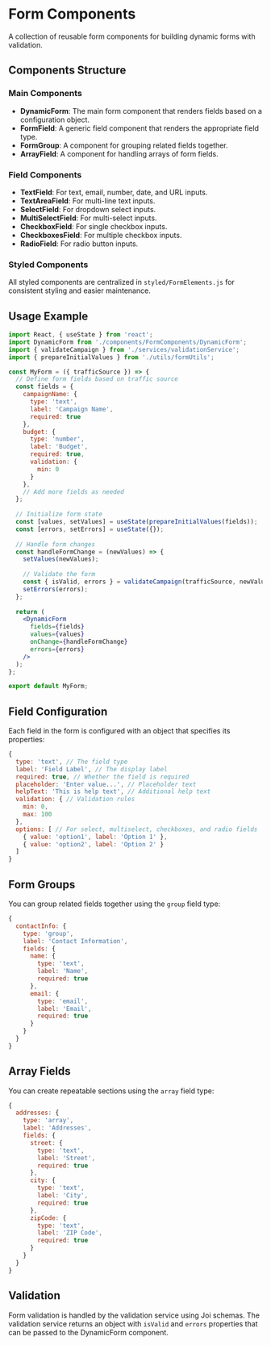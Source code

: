 # Form Components

A collection of reusable form components for building dynamic forms with validation.

## Components Structure

### Main Components

- **DynamicForm**: The main form component that renders fields based on a configuration object.
- **FormField**: A generic field component that renders the appropriate field type.
- **FormGroup**: A component for grouping related fields together.
- **ArrayField**: A component for handling arrays of form fields.

### Field Components

- **TextField**: For text, email, number, date, and URL inputs.
- **TextAreaField**: For multi-line text inputs.
- **SelectField**: For dropdown select inputs.
- **MultiSelectField**: For multi-select inputs.
- **CheckboxField**: For single checkbox inputs.
- **CheckboxesField**: For multiple checkbox inputs.
- **RadioField**: For radio button inputs.

### Styled Components

All styled components are centralized in `styled/FormElements.js` for consistent styling and easier maintenance.

## Usage Example

```jsx
import React, { useState } from 'react';
import DynamicForm from './components/FormComponents/DynamicForm';
import { validateCampaign } from './services/validationService';
import { prepareInitialValues } from './utils/formUtils';

const MyForm = ({ trafficSource }) => {
  // Define form fields based on traffic source
  const fields = {
    campaignName: {
      type: 'text',
      label: 'Campaign Name',
      required: true
    },
    budget: {
      type: 'number',
      label: 'Budget',
      required: true,
      validation: {
        min: 0
      }
    },
    // Add more fields as needed
  };
  
  // Initialize form state
  const [values, setValues] = useState(prepareInitialValues(fields));
  const [errors, setErrors] = useState({});
  
  // Handle form changes
  const handleFormChange = (newValues) => {
    setValues(newValues);
    
    // Validate the form
    const { isValid, errors } = validateCampaign(trafficSource, newValues);
    setErrors(errors);
  };
  
  return (
    <DynamicForm
      fields={fields}
      values={values}
      onChange={handleFormChange}
      errors={errors}
    />
  );
};

export default MyForm;
```

## Field Configuration

Each field in the form is configured with an object that specifies its properties:

```javascript
{
  type: 'text', // The field type
  label: 'Field Label', // The display label
  required: true, // Whether the field is required
  placeholder: 'Enter value...', // Placeholder text
  helpText: 'This is help text', // Additional help text
  validation: { // Validation rules
    min: 0,
    max: 100
  },
  options: [ // For select, multiselect, checkboxes, and radio fields
    { value: 'option1', label: 'Option 1' },
    { value: 'option2', label: 'Option 2' }
  ]
}
```

## Form Groups

You can group related fields together using the `group` field type:

```javascript
{
  contactInfo: {
    type: 'group',
    label: 'Contact Information',
    fields: {
      name: {
        type: 'text',
        label: 'Name',
        required: true
      },
      email: {
        type: 'email',
        label: 'Email',
        required: true
      }
    }
  }
}
```

## Array Fields

You can create repeatable sections using the `array` field type:

```javascript
{
  addresses: {
    type: 'array',
    label: 'Addresses',
    fields: {
      street: {
        type: 'text',
        label: 'Street',
        required: true
      },
      city: {
        type: 'text',
        label: 'City',
        required: true
      },
      zipCode: {
        type: 'text',
        label: 'ZIP Code',
        required: true
      }
    }
  }
}
```

## Validation

Form validation is handled by the validation service using Joi schemas. The validation service returns an object with `isValid` and `errors` properties that can be passed to the DynamicForm component.
